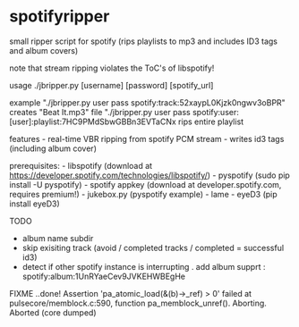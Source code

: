 spotifyripper
=============

small ripper script for spotify (rips playlists to mp3 and includes ID3 tags and album covers) 

note that stream ripping violates the ToC's of libspotify!

usage
    ./jbripper.py [username] [password] [spotify_url]

example
    "./jbripper.py user pass spotify:track:52xaypL0Kjzk0ngwv3oBPR" creates "Beat It.mp3" file
    "./jbripper.py user pass spotify:user:[user]:playlist:7HC9PMdSbwGBBn3EVTaCNx rips entire playlist

features
    - real-time VBR ripping from spotify PCM stream
    - writes id3 tags (including album cover)

prerequisites:
    - libspotify (download at https://developer.spotify.com/technologies/libspotify/)
    - pyspotify (sudo pip install -U pyspotify)
    - spotify appkey (download at developer.spotify.com, requires premium!)
    - jukebox.py (pyspotify example)
    - lame
    - eyeD3 (pip install eyeD3)

TODO
- album name subdir
- skip exisiting track (avoid / completed tracks / completed = successful id3)
- detect if other spotify instance is interrupting
. add album supprt : spotify:album:1UnRYaeCev9JVKEHWBEgHe

FIXME
..done!
Assertion 'pa_atomic_load(&(b)->_ref) > 0' failed at pulsecore/memblock.c:590, function pa_memblock_unref(). Aborting.
Aborted (core dumped)
